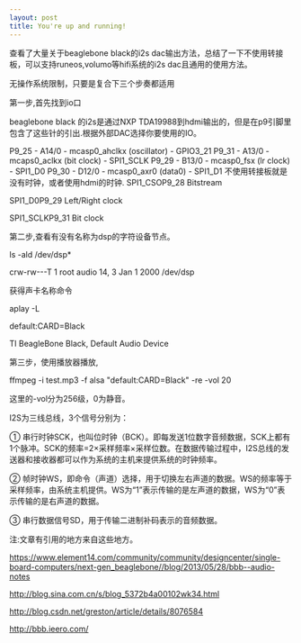 ```yaml
---
layout: post
title: You're up and running!
---
```


查看了大量关于beaglebone black的i2s dac输出方法，总结了一下不使用转接板，可以支持runeos,volumo等hifi系统的i2s dac且通用的使用方法。





无操作系统限制，只要是复合下三个步奏都适用





第一步,首先找到io口

beaglebone black 的i2s是通过NXP TDA19988到hdmi输出的，但是在p9引脚里包含了这些针的引出.根据外部DAC选择你要使用的IO。







P9_25 - A14/0 - mcasp0_ahclkx (oscillator) - GPIO3_21
P9_31 - A13/0 - mcaps0_aclkx (bit clock) - SPI1_SCLK
P9_29 - B13/0 - mcasp0_fsx (lr clock) - SPI1_D0
P9_30 - D12/0 - mcasp0_axr0 (data0) - SPI1_D1
不使用转接板就是没有时钟，或者使用hdmi的时钟.
SPI1_CSOP9_28               Bitstream

SPI1_D0P9_29               Left/Right clock

SPI1_SCLKP9_31               Bit clock


第二步,查看有没有名称为dsp的字符设备节点。


ls -ald /dev/dsp*

crw-rw---T 1 root audio 14, 3 Jan  1  2000 /dev/dsp

获得声卡名称命令

aplay -L



default:CARD=Black

TI BeagleBone Black,
Default Audio Device

 

 

第三步，使用播放器播放,

ffmpeg -i test.mp3  -f alsa "default:CARD=Black" -re -vol 20 

这里的-vol分为256级，0为静音。

 



I2S为三线总线，3个信号分别为：

① 串行时钟SCK，也叫位时钟（BCK）。即每发送1位数字音频数据，SCK上都有1个脉冲。SCK的频率=2×采样频率×采样位数。在数据传输过程中，I2S总线的发送器和接收器都可以作为系统的主机来提供系统的时钟频率。

② 帧时钟WS，即命令（声道）选择，用于切换左右声道的数据。WS的频率等于采样频率，由系统主机提供。WS为“1”表示传输的是左声道的数据，WS为“0”表示传输的是右声道的数据。

③ 串行数据信号SD，用于传输二进制补码表示的音频数据。


注:文章有引用的地方来自这些地方。

https://www.element14.com/community/community/designcenter/single-board-computers/next-gen_beaglebone//blog/2013/05/28/bbb--audio-notes

http://blog.sina.com.cn/s/blog_5372b4a00102wk34.html

http://blog.csdn.net/greston/article/details/8076584

http://bbb.ieero.com/
